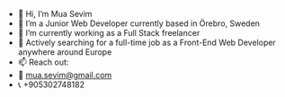 - 👋 Hi, I’m Mua Sevim
- 👀 I’m a Junior Web Developer currently based in Örebro, Sweden
- 🌱 I’m currently working as a Full Stack freelancer
- 💞️ Actively searching for a full-time job as a Front-End Web Developer anywhere around Europe 
- 📫 Reach out:
- 📩 mua.sevim@gmail.com
- 📞 +905302748182

<!---
MuaSevim/MuaSevim is a ✨ special ✨ repository because its `README.md` (this file) appears on your GitHub profile.
You can click the Preview link to take a look at your changes.
--->
